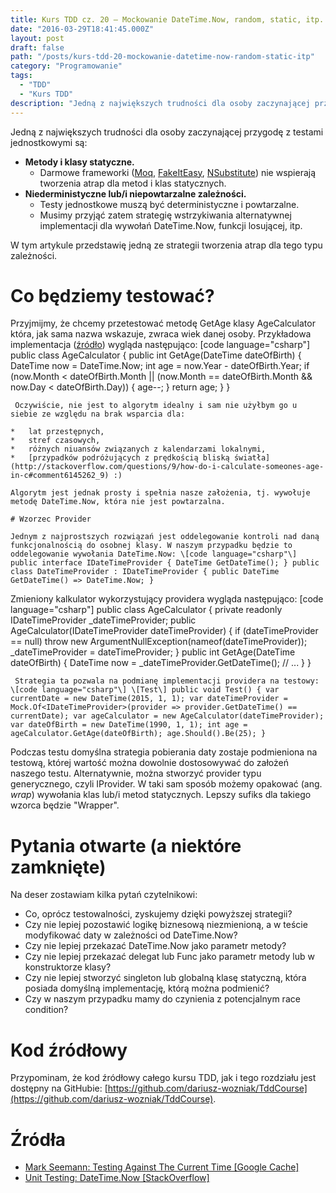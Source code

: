 ```yaml
---
title: Kurs TDD cz. 20 — Mockowanie DateTime.Now, random, static, itp.
date: "2016-03-29T18:41:45.000Z"
layout: post
draft: false
path: "/posts/kurs-tdd-20-mockowanie-datetime-now-random-static-itp"
category: "Programowanie"
tags:
  - "TDD"
  - "Kurs TDD"
description: "Jedną z największych trudności dla osoby zaczynającej przygodę z testami jednostkowymi są metody i klasy statyczne oraz niederministyczne lub/i niepowtarzalne zależności. Testy jednostkowe muszą być deterministyczne i powtarzalne. Musimy przyjąć zatem strategię wstrzykiwania alternatywnej implementacji dla wywołań DateTime.Now, funkcji losującej, itp. W tym artykule przedstawię jedną ze strategii tworzenia atrap dla tego typu zależności."
---
```


Jedną z największych trudności dla osoby zaczynającej przygodę z testami jednostkowymi są:

*   **Metody i klasy statyczne.**
    *   Darmowe frameworki ([Moq](http://dariuszwozniak.net/2016/01/09/kurs-tdd-cz-15-wstep-do-moq/), [FakeItEasy](http://dariuszwozniak.net/2016/02/20/kurs-tdd-cz-17-fakeiteasy/), [NSubstitute](http://dariuszwozniak.net/2016/02/29/kurs-tdd-cz-18-nsubstitute/)) nie wspierają tworzenia atrap dla metod i klas statycznych.
*   **Niederministyczne lub/i niepowtarzalne zależności.**
    *   Testy jednostkowe muszą być deterministyczne i powtarzalne.
    *   Musimy przyjąć zatem strategię wstrzykiwania alternatywnej implementacji dla wywołań DateTime.Now, funkcji losującej, itp.

W tym artykule przedstawię jedną ze strategii tworzenia atrap dla tego typu zależności.

# Co będziemy testować?

Przyjmijmy, że chcemy przetestować metodę GetAge klasy AgeCalculator która, jak sama nazwa wskazuje, zwraca wiek danej osoby. Przykładowa implementacja ([źródło](http://stackoverflow.com/a/229/297823)) wygląda następująco: \[code language="csharp"\] public class AgeCalculator { public int GetAge(DateTime dateOfBirth) { DateTime now = DateTime.Now; int age = now.Year - dateOfBirth.Year; if (now.Month < dateOfBirth.Month || (now.Month == dateOfBirth.Month && now.Day < dateOfBirth.Day)) { age--; } return age; } } 
```
 Oczywiście, nie jest to algorytm idealny i sam nie użyłbym go u siebie ze względu na brak wsparcia dla:

*   lat przestępnych,
*   stref czasowych,
*   różnych niuansów związanych z kalendarzami lokalnymi,
*   [przypadków podróżujących z prędkością bliską światła](http://stackoverflow.com/questions/9/how-do-i-calculate-someones-age-in-c#comment6145262_9) :)

Algorytm jest jednak prosty i spełnia nasze założenia, tj. wywołuje metodę DateTime.Now, która nie jest powtarzalna.

# Wzorzec Provider

Jednym z najprostszych rozwiązań jest oddelegowanie kontroli nad daną funkcjonalnością do osobnej klasy. W naszym przypadku będzie to oddelegowanie wywołania DateTime.Now: \[code language="csharp"\] public interface IDateTimeProvider { DateTime GetDateTime(); } public class DateTimeProvider : IDateTimeProvider { public DateTime GetDateTime() => DateTime.Now; } 
```
 Zmieniony kalkulator wykorzystujący providera wygląda następująco: \[code language="csharp"\] public class AgeCalculator { private readonly IDateTimeProvider \_dateTimeProvider; public AgeCalculator(IDateTimeProvider dateTimeProvider) { if (dateTimeProvider == null) throw new ArgumentNullException(nameof(dateTimeProvider)); \_dateTimeProvider = dateTimeProvider; } public int GetAge(DateTime dateOfBirth) { DateTime now = _dateTimeProvider.GetDateTime(); // ... } } 
```
 Strategia ta pozwala na podmianę implementacji providera na testowy: \[code language="csharp"\] \[Test\] public void Test() { var currentDate = new DateTime(2015, 1, 1); var dateTimeProvider = Mock.Of<IDateTimeProvider>(provider => provider.GetDateTime() == currentDate); var ageCalculator = new AgeCalculator(dateTimeProvider); var dateOfBirth = new DateTime(1990, 1, 1); int age = ageCalculator.GetAge(dateOfBirth); age.Should().Be(25); } 
```
 Podczas testu domyślna strategia pobierania daty zostaje podmieniona na testową, której wartość można dowolnie dostosowywać do założeń naszego testu. Alternatywnie, można stworzyć provider typu generycznego, czyli IProvider<T>. W taki sam sposób możemy opakować (ang. _wrap_) wywołania klas lub/i metod statycznych. Lepszy sufiks dla takiego wzorca będzie "Wrapper".

# Pytania otwarte (a niektóre zamknięte)

Na deser zostawiam kilka pytań czytelnikowi:

*   Co, oprócz testowalności, zyskujemy dzięki powyższej strategii?
*   Czy nie lepiej pozostawić logikę biznesową niezmienioną, a w teście modyfikować daty w zależności od DateTime.Now?
*   Czy nie lepiej przekazać DateTime.Now jako parametr metody?
*   Czy nie lepiej przekazać delegat lub Func<DateTime> jako parametr metody lub w konstruktorze klasy?
*   Czy nie lepiej stworzyć singleton lub globalną klasę statyczną, która posiada domyślną implementację, którą można podmienić?
*   Czy w naszym przypadku mamy do czynienia z potencjalnym race condition?

# Kod źródłowy

Przypominam, że kod źródłowy całego kursu TDD, jak i tego rozdziału jest dostępny na GitHubie: [https://github.com/dariusz-wozniak/TddCourse](https://github.com/dariusz-wozniak/TddCourse).

# Źródła

*   [Mark Seemann: Testing Against The Current Time \[Google Cache\]](http://webcache.googleusercontent.com/search?q=cache:23h1pN30EYoJ:blogs.msdn.com/b/ploeh/archive/2007/05/12/testingagainstthecurrenttime.aspx+&cd=1&hl=en&ct=clnk&gl=pl&client=ubuntu)
*   [Unit Testing: DateTime.Now \[StackOverflow\]](http://stackoverflow.com/questions/2425721/unit-testing-datetime-now/2425739)